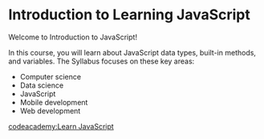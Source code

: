 # Introduction to Learning JavaScript

Welcome to Introduction to JavaScript!

In this course, you will learn about JavaScript data types, built-in methods, and variables.
The Syllabus focuses on these key areas:
- Computer science
- Data science
- JavaScript
- Mobile development
- Web development

[codeacademy:Learn JavaScript](https://www.codecademy.com/enrolled/courses/introduction-to-javascript)





    

